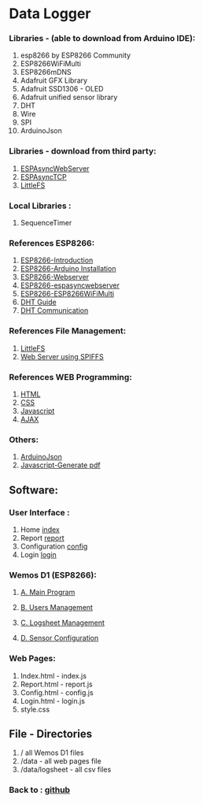 # Data Logger
### Libraries - (able to download from Arduino IDE):

1. esp8266 by ESP8266 Community
2. ESP8266WiFiMulti
3. ESP8266mDNS
4. Adafruit GFX Library
5. Adafruit SSD1306 - OLED
6. Adafruit unified sensor library
7. DHT
8. Wire
9. SPI
10. ArduinoJson

### Libraries - download from third party:
1. [ESPAsyncWebServer](https://github.com/me-no-dev/ESPAsyncWebServer/archive/master.zip)
2. [ESPAsyncTCP](https://github.com/me-no-dev/ESPAsyncTCP/archive/master.zip)
3. [LittleFS](https://github.com/earlephilhower/arduino-esp8266littlefs-plugin)

### Local Libraries :
1. SequenceTimer

### References ESP8266:

1. [ESP8266-Introduction](https://randomnerdtutorials.com/getting-started-with-esp8266-wifi-transceiver-review/)
2. [ESP8266-Arduino Installation](https://randomnerdtutorials.com/how-to-install-esp8266-board-arduino-ide/)
3. [ESP8266-Webserver](https://randomnerdtutorials.com/esp8266-web-server/)
4. [ESP8266-espasyncwebserver](https://randomnerdtutorials.com/esp8266-nodemcu-async-web-server-espasyncwebserver-library/)
5. [ESP8266-ESP8266WiFiMulti](https://randomnerdtutorials.com/esp8266-nodemcu-client-server-wi-fi/)
6. [DHT Guide](https://randomnerdtutorials.com/esp8266-dht11dht22-temperature-and-humidity-web-server-with-arduino-ide/)
7. [DHT Communication](https://www.electronicwings.com/sensors-modules/dht11)


### References File Management:

1. [LittleFS](https://randomnerdtutorials.com/install-esp8266-nodemcu-littlefs-arduino/)
2. [Web Server using SPIFFS](https://randomnerdtutorials.com/esp8266-web-server-spiffs-nodemcu/)

### References WEB Programming:
1. [HTML](https://www.w3schools.com/html/default.asp)
2. [CSS](https://www.w3schools.com/css/default.asp)
3. [Javascript](https://www.w3schools.com/js/default.asp)
4. [AJAX](https://www.w3schools.com/xml/ajax_intro.asp)

### Others:
1. [ArduinoJson](https://arduinojson.org/)
2. [Javascript-Generate pdf](https://www.pdftron.com/blog/javascript/how-to-generate-pdfs-with-javascript/)

## Software:
### User Interface :
1. Home [index](https://github.com/slametsampon/dataLogger/blob/main/images/index.jpg)
2. Report [report](https://github.com/slametsampon/dataLogger/blob/main/images/report.jpg)
3. Configuration [config](https://github.com/slametsampon/dataLogger/blob/main/images/config.jpg)
4. Login [login](https://github.com/slametsampon/dataLogger/blob/main/images/login.jpg)
### Wemos D1 (ESP8266):
1. [A. Main Program](https://github.com/slametsampon/dataLogger/blob/main/config/dataLogger_ino.md)
  
2. [B. Users Management](https://github.com/slametsampon/dataLogger/blob/main/config/users.md)
3. [C. Logsheet Management](https://github.com/slametsampon/dataLogger/blob/main/config/Logsheet.md)
4. [D. Sensor Configuration](https://github.com/slametsampon/dataLogger/blob/main/config/sensor.md)

### Web Pages:
1. Index.html - index.js
2. Report.html - report.js
3. Config.html - config.js
4. Login.html - login.js
5. style.css

## File - Directories
1. / all Wemos D1 files
2. /data - all web pages file
3. /data/logsheet - all csv files

### Back to : [github](https://github.com/slametsampon/dataLogger)
